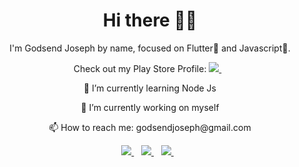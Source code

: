 <h1 align='center'>Hi there 👋🏾</h1>

<p align='center'>I'm Godsend Joseph by name, focused on Flutter💙 and Javascript💛. </p>

<p align='center'>Check out my Play Store Profile: <a href="https://play.google.com/store/apps/developer?id=View+Us">
  <img src="https://www.xda-developers.com/files/2019/01/google-play-store-feature.png" />
</a>&nbsp;&nbsp;
</p>

<p align='center'>🌱 I’m currently learning Node Js</p>
<p align='center'> 🔭 I’m currently working on myself </p>
<p align='center'>📫 How to reach me: godsendjoseph@gmail.com</p>

<p align='center'>
<a href="https://twitter.com/godsend_joseph">
  <img src="https://img.shields.io/badge/twitter-%231DA1F2.svg?&style=for-the-badge&logo=twitter&logoColor=white" />
</a>&nbsp;&nbsp;
<a href="https://www.linkedin.com/in/godsend-joseph-80a6ab188/">
  <img src="https://img.shields.io/badge/linkedin-%230077B5.svg?&style=for-the-badge&logo=linkedin&logoColor=white" />
</a>&nbsp;&nbsp;
<a href="mailto:godsendjoseph@gmail.com">
  <img src="https://img.shields.io/badge/email me-%23D14836.svg?&style=for-the-badge&logo=gmail&logoColor=white" />
</a>&nbsp;&nbsp;
</p>

<!--
**quiet-programmer/quiet-programmer** is a ✨ _special_ ✨ repository because its `README.md` (this file) appears on your GitHub profile.

Here are some ideas to get you started:

- 🔭 I’m currently working on ...
- 🌱 I’m currently learning ...
- 👯 I’m looking to collaborate on ...
- 🤔 I’m looking for help with ...
- 💬 Ask me about ...
- 📫 How to reach me: ...
- 😄 Pronouns: ...
- ⚡ Fun fact: ...
-->
